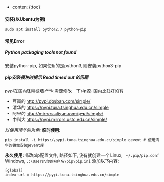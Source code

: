 ---
---

* content
{:toc}

#### 安装(以Ubuntu为例)

```
sudo apt install python2.7 python-pip
```

#### 常见Error

##### Python packaging tools not found

安装python-pip, 如果使用的是python3, 则安装python3-pip

##### pip安装模块时提示 Read timed out 的问题

pypi在国内经常被墙.f**k
需要修改一下pip源.
国内比较好的有
* 豆瓣的 http://pypi.douban.com/simple/
* 清华的 https://pypi.tuna.tsinghua.edu.cn/simple
* 阿里的 http://mirrors.aliyun.com/pypi/simple/
* 中科大 https://pypi.mirrors.ustc.edu.cn/simple/

_以使用清华的为例:_
**临时使用:**
```
pip install -i https://pypi.tuna.tsinghua.edu.cn/simple gevent # 使用清华的镜像安装gevent库
```
**永久使用:**
修改pip配置文件, 路径如下, 没有就创建一个
Linux, ` ~/.pip/pip.conf`
Windows, `C:\Users\你的用户名\pip\pip.ini`
添加以下内容:
```
[global]
index-url = https://pypi.tuna.tsinghua.edu.cn/simple
```
